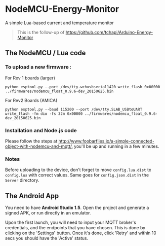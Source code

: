 # NodeMCU-Energy-Monitor
A simple Lua-based current and temperature monitor

> This is the follow-up of https://github.com/tchapi/Arduino-Energy-Monitor

## The NodeMCU / Lua code

### To upload a new firmware :

For Rev 1 boards (larger)

    python esptool.py --port /dev/tty.wchusbserial1420 write_flash 0x00000 ../firmwares/nodemcu_float_0.9.6-dev_20150625.bin

For Rev2 Boards (AMICA)

    python esptool.py --baud 115200 --port /dev/tty.SLAB_USBtoUART write_flash -fm dio -fs 32m 0x00000 ../firmwares/nodemcu_float_0.9.6-dev_20150625.bin

### Installation and Node.js code

Please follow the steps at http://www.foobarflies.io/a-simple-connected-object-with-nodemcu-and-mqtt/, you'll be up and running in a few minutes.

### Notes

Before uploading to the device, don't forget to move `config.lua.dist` to `config.lua` with correct values. Same goes for `config.json.dist` in the `Server` directory.

## The Android App

You need to have **Android Studio 1.5**. Open the project and generate a signed APK, or run directly in an emulator.

Upon the first launch, you will need to input your MQTT broker's credentials, and the endpoints that you have chosen. This is done by clicking on the 'Settings' button. Once it's done, click 'Retry' and within 10 secs you should have the 'Active' status.
